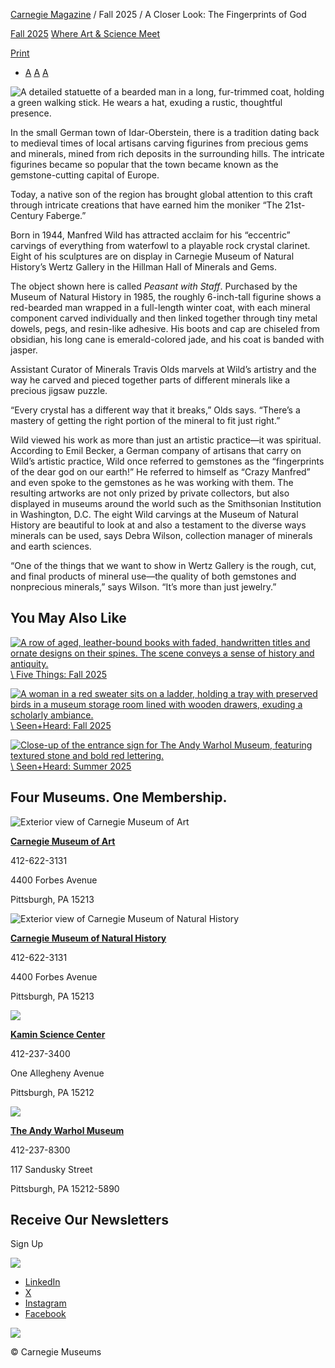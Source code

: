 [Carnegie Magazine](https://carnegiemuseums.org/carnegie-magazine/) / Fall 2025 / A Closer Look: The Fingerprints of God

[Fall 2025](https://carnegiemuseums.org/category/carnegie-magazine/fall-205/) [Where Art & Science Meet](https://carnegiemuseums.org/tag/where-art-science-meet/)

[Print](https://carnegiemuseums.org/carnegie-magazine/fall-205/the-fingerprints-of-god/)

- [A](https://carnegiemuseums.org/carnegie-magazine/fall-205/the-fingerprints-of-god/# "Decrease font size") [A](https://carnegiemuseums.org/carnegie-magazine/fall-205/the-fingerprints-of-god/# "Reset font size") [A](https://carnegiemuseums.org/carnegie-magazine/fall-205/the-fingerprints-of-god/# "Increase font size")

![A detailed statuette of a bearded man in a long, fur-trimmed coat, holding a green walking stick. He wears a hat, exuding a rustic, thoughtful presence.](https://carnegiemuseums.org/wp-content/uploads/fall25-closer-look-hero.jpg)

In the small German town of Idar-Oberstein, there is a tradition dating back to medieval times of local artisans carving figurines from precious gems and minerals, mined from rich deposits in the surrounding hills. The intricate figurines became so popular that the town became known as the gemstone-cutting capital of Europe.

Today, a native son of the region has brought global attention to this craft through intricate creations that have earned him the moniker “The 21st-Century Faberge.”

Born in 1944, Manfred Wild has attracted acclaim for his “eccentric” carvings of everything from waterfowl to a playable rock crystal clarinet. Eight of his sculptures are on display in Carnegie Museum of Natural History’s Wertz Gallery in the Hillman Hall of Minerals and Gems.

The object shown here is called _Peasant with Staff_. Purchased by the Museum of Natural History in 1985, the roughly 6-inch-tall figurine shows a red-bearded man wrapped in a full-length winter coat, with each mineral component carved individually and then linked together through tiny metal dowels, pegs, and resin-like adhesive. His boots and cap are chiseled from obsidian, his long cane is emerald-colored jade, and his coat is banded with jasper.

Assistant Curator of Minerals Travis Olds marvels at Wild’s artistry and the way he carved and pieced together parts of different minerals like a precious jigsaw puzzle.

“Every crystal has a different way that it breaks,” Olds says. “There’s a mastery of getting the right portion of the mineral to fit just right.”

Wild viewed his work as more than just an artistic practice—it was spiritual. According to Emil Becker, a German company of artisans that carry on Wild’s artistic practice, Wild once referred to gemstones as the “fingerprints of the dear god on our earth!” He referred to himself as “Crazy Manfred” and even spoke to the gemstones as he was working with them. The resulting artworks are not only prized by private collectors, but also displayed in museums around the world such as the Smithsonian Institution in Washington, D.C. The eight Wild carvings at the Museum of Natural History are beautiful to look at and also a testament to the diverse ways minerals can be used, says Debra Wilson, collection manager of minerals and earth sciences.

“One of the things that we want to show in Wertz Gallery is the rough, cut, and final products of mineral use—the quality of both gemstones and nonprecious minerals,” says Wilson. “It’s more than just jewelry.”

## You May Also Like

[![A row of aged, leather-bound books with faded, handwritten titles and ornate designs on their spines. The scene conveys a sense of history and antiquity.](https://carnegiemuseums.org/wp-content/uploads/fall25-five-things-sq.jpg)\\
Five Things: Fall 2025](https://carnegiemuseums.org/carnegie-magazine/fall-205/five-things-fall-2025/)

[![A woman in a red sweater sits on a ladder, holding a tray with preserved birds in a museum storage room lined with wooden drawers, exuding a scholarly ambiance.](https://carnegiemuseums.org/wp-content/uploads/fall25-seen-heard-sq.jpg)\\
Seen+Heard: Fall 2025](https://carnegiemuseums.org/carnegie-magazine/fall-205/seenheard-fall-2025/)

[![Close-up of the entrance sign for The Andy Warhol Museum, featuring textured stone and bold red lettering.](https://carnegiemuseums.org/wp-content/uploads/sum25-seen-heard-sq.jpg)\\
Seen+Heard: Summer 2025](https://carnegiemuseums.org/carnegie-magazine/summer-2025/seenheard-summer-2025/)

## Four Museums. One Membership.

![Exterior view of Carnegie Museum of Art](https://carnegiemuseums.org/wp-content/uploads/footer-cma.jpg)

**[Carnegie Museum of Art](http://cmoa.org/)**

412-622-3131

4400 Forbes Avenue

Pittsburgh, PA 15213

![Exterior view of Carnegie Museum of Natural History](https://carnegiemuseums.org/wp-content/uploads/footer-cmnh.jpg)

**[Carnegie Museum of Natural History](http://carnegiemnh.org/)**

412-622-3131

4400 Forbes Avenue

Pittsburgh, PA 15213

![](https://carnegiemuseums.org/wp-content/uploads/new-footer-ksc.jpg)

**[Kamin Science Center](https://kaminsciencecenter.org/)**

412-237-3400

One Allegheny Avenue

Pittsburgh, PA 15212

[![](https://carnegiemuseums.org/wp-content/uploads/andy-warhol-museum-rev.webp)](http://warhol.org/)

**[The Andy Warhol Museum](http://warhol.org/)**

412-237-8300

117 Sandusky Street

Pittsburgh, PA 15212-5890

## Receive Our Newsletters

Sign Up

![](https://carnegiemuseums.org/wp-content/uploads/carnegie-logo-white.svg)

- [LinkedIn](https://www.linkedin.com/company/carnegie-museums-of-pittsburgh/)
- [X](https://twitter.com/CarnegieMembers/)
- [Instagram](https://www.instagram.com/carnegiemuseums/)
- [Facebook](https://www.facebook.com/CarnegieMembers/)

[![](https://carnegiemuseums.org/wp-content/uploads/RAD-Primary-Logo.svg)](https://www.radworkshere.org/)

© Carnegie Museums
